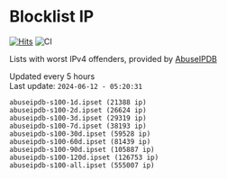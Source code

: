 # Blocklist IP

[![Hits](https://hits.seeyoufarm.com/api/count/incr/badge.svg?url=https%3A%2F%2Fgithub.com%2Fborestad%2Fblocklist-ip%2F&count_bg=%2379C83D&title_bg=%23555555&icon=&icon_color=%23E7E7E7&title=hits&edge_flat=false)](https://hits.seeyoufarm.com)  ![CI](https://img.shields.io/github/workflow/status/borestad/blocklist-ip/CI?style=flat-square)

Lists with worst IPv4 offenders, provided by [AbuseIPDB](https://www.abuseipdb.com/)

<!-- FOOTER-PLACEHOLDER -->
Updated every 5 hours<br>
Last update: `2024-06-12 - 05:20:31`
```
abuseipdb-s100-1d.ipset (21388 ip)
abuseipdb-s100-2d.ipset (26624 ip)
abuseipdb-s100-3d.ipset (29319 ip)
abuseipdb-s100-7d.ipset (38193 ip)
abuseipdb-s100-30d.ipset (59528 ip)
abuseipdb-s100-60d.ipset (81439 ip)
abuseipdb-s100-90d.ipset (105887 ip)
abuseipdb-s100-120d.ipset (126753 ip)
abuseipdb-s100-all.ipset (555007 ip)
```
